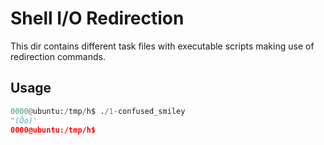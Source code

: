 # Shell I/O Redirection

This dir contains different task files with executable scripts making use of redirection commands.

## Usage

```python
0000@ubuntu:/tmp/h$ ./1-confused_smiley
"(Ôo)'
0000@ubuntu:/tmp/h$ 
```